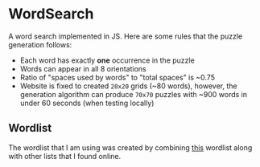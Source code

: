 # WordSearch

A word search implemented in JS. Here are some rules that the puzzle generation follows:
- Each word has exactly **one** occurrence in the puzzle
- Words can appear in all 8 orientations
- Ratio of "spaces used by words" to "total spaces" is ~0.75
- Website is fixed to created `20x20` grids (~80 words), however, the generation algorithm can produce `70x70` puzzles with ~900 words in under 60 seconds (when testing locally)

## Wordlist

The wordlist that I am using was created by combining [this](https://www.mit.edu/~ecprice/wordlist.10000) wordlist along with other lists that I found online.  